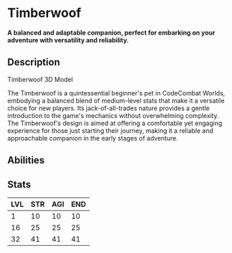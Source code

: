 # Timberwoof

**A balanced and adaptable companion, perfect for embarking on your adventure with versatility and reliability.**

## Description

Timberwoof 3D Model

The Timberwoof is a quintessential beginner's pet in CodeCombat Worlds, embodying a balanced blend of medium-level stats that make it a versatile choice for new players. Its jack-of-all-trades nature provides a gentle introduction to the game's mechanics without overwhelming complexity. The Timberwoof's design is aimed at offering a comfortable yet engaging experience for those just starting their journey, making it a reliable and approachable companion in the early stages of adventure.

## Abilities

## Stats

LVL | STR | AGI | END
--- | --- | --- | ---
1 | 10 | 10 | 10
16 | 25 | 25 | 25
32 | 41 | 41 | 41